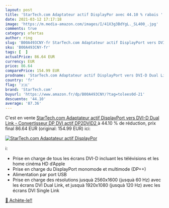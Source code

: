 ```yaml
---
layout: post
title: 'StarTech.com Adaptateur actif DisplayPor avec 44.10 % rabais '
date: 2021-03-12 17:17:18
image: 'https://m.media-amazon.com/images/I/41X3g3BdYgL._SL400_.jpg'
comments: true
category: ofertas
author: ring
slug: 'B00A493CNY-fr StarTech.com Adaptateur actif DisplayPort vers DVI-D Dual...'
sku: 'B00A493CNY-fr'
tags: [  ]
actualPrice: 86.64 EUR
currency: EUR
price: 86.64
comparePrice: 154.99 EUR
prodname: 'StarTech.com Adaptateur actif DisplayPort vers DVI-D Dual Link - Convertisseur DP DVI actif  DP2DVID2 '
country: 'fr'
flag: '🇫🇷'
brand: 'StarTech.com'
buyurl: 'https://www.amazon.fr/dp/B00A493CNY/?tag=tolees0d-21'
descuento: '44.10'
average: '87.36'
---
```


C'est en vente [StarTech.com Adaptateur actif DisplayPort vers DVI-D Dual Link - Convertisseur DP DVI actif  DP2DVID2 ](https://www.amazon.fr/dp/B00A493CNY/?tag=tolees0d-21)  à  44.10 % de réduction, prix final  86.64 EUR (original: 154.99 EUR) ici:

[![StarTech.com Adaptateur actif DisplayPor](https://m.media-amazon.com/images/I/41X3g3BdYgL._SL400_.jpg)](https://www.amazon.fr/dp/B00A493CNY/?tag=tolees0d-21)

ℹ️:

- Prise en charge de tous les écrans DVI-D incluant les télévisions et les home cinéma HD d’Apple
- Prise en charge du DisplayPort monomode et multimode (DP++)
- Alimentation par port USB
- Prise en charge des résolutions jusquà 2560x1600 (jusquà 60 Hz) avec les écrans DVI Dual Link, et jusquà 1920x1080 (jusquà 120 Hz) avec les écrans DVI Single Link

[🛒 Achète-le!!](https://www.amazon.fr/dp/B00A493CNY/?tag=tolees0d-21)
